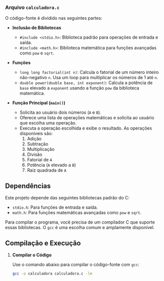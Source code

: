 ### Arquivo `calculadora.c`

O código-fonte é dividido nas seguintes partes:

- **Inclusão de Bibliotecas**
  - `#include <stdio.h>`: Biblioteca padrão para operações de entrada e saída.
  - `#include <math.h>`: Biblioteca matemática para funções avançadas como `pow` e `sqrt`.

- **Funções**
  - `long long factorial(int n)`: Calcula o fatorial de um número inteiro não-negativo `n`. Usa um loop para multiplicar os números de 1 até `n`.
  - `double power(double base, int exponent)`: Calcula a potência de `base` elevado a `exponent` usando a função `pow` da biblioteca matemática.

- **Função Principal (`main()`)**
  - Solicita ao usuário dois números (`A` e `B`).
  - Oferece uma lista de operações matemáticas e solicita ao usuário que escolha uma operação.
  - Executa a operação escolhida e exibe o resultado. As operações disponíveis são:
    1. Adição
    2. Subtração
    3. Multiplicação
    4. Divisão
    5. Fatorial de `A`
    6. Potência (`A` elevado a `B`)
    7. Raiz quadrada de `A`

## Dependências

Este projeto depende das seguintes bibliotecas padrão do C:
- `stdio.h`: Para funções de entrada e saída.
- `math.h`: Para funções matemáticas avançadas como `pow` e `sqrt`.

Para compilar o programa, você precisa de um compilador C que suporte essas bibliotecas. O `gcc` é uma escolha comum e amplamente disponível.

## Compilação e Execução

1. **Compilar o Código**

   Use o comando abaixo para compilar o código-fonte com `gcc`:

   ```bash
   gcc -o calculadora calculadora.c -lm
